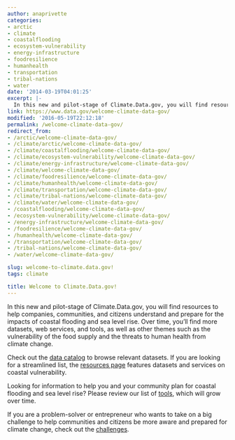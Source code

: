 ```yaml
---
author: anaprivette
categories:
- arctic
- climate
- coastalflooding
- ecosystem-vulnerability
- energy-infrastructure
- foodresilience
- humanhealth
- transportation
- tribal-nations
- water
date: '2014-03-19T04:01:25'
excerpt: |-
  In this new and pilot-stage of Climate.Data.gov, you will find resources to help companies, communities, and citizens understand and prepare for the impacts of coastal flooding and sea level rise. Over time, you’ll find more datasets, web services, and tools,…
link: https://www.data.gov/welcome-climate-data-gov/
modified: '2016-05-19T22:12:18'
permalink: /welcome-climate-data-gov/
redirect_from:
- /arctic/welcome-climate-data-gov/
- /climate/arctic/welcome-climate-data-gov/
- /climate/coastalflooding/welcome-climate-data-gov/
- /climate/ecosystem-vulnerability/welcome-climate-data-gov/
- /climate/energy-infrastructure/welcome-climate-data-gov/
- /climate/welcome-climate-data-gov/
- /climate/foodresilience/welcome-climate-data-gov/
- /climate/humanhealth/welcome-climate-data-gov/
- /climate/transportation/welcome-climate-data-gov/
- /climate/tribal-nations/welcome-climate-data-gov/
- /climate/water/welcome-climate-data-gov/
- /coastalflooding/welcome-climate-data-gov/
- /ecosystem-vulnerability/welcome-climate-data-gov/
- /energy-infrastructure/welcome-climate-data-gov/
- /foodresilience/welcome-climate-data-gov/
- /humanhealth/welcome-climate-data-gov/
- /transportation/welcome-climate-data-gov/
- /tribal-nations/welcome-climate-data-gov/
- /water/welcome-climate-data-gov/

slug: welcome-to-climate.data.gov!
tags: climate

title: Welcome to Climate.Data.gov!
---
```


In this new and pilot-stage of Climate.Data.gov, you will find resources to help companies, communities, and citizens understand and prepare for the impacts of coastal flooding and sea level rise. Over time, you’ll find more datasets, web services, and tools, as well as other themes such as the vulnerability of the food supply and the threats to human health from climate change.

Check out the [data catalog](https://catalog.data.gov/dataset?groups=climate5434&_groups_limit=0) to browse relevant datasets. If you are looking for a streamlined list, the [resources page](../climate-resources.html) features datasets and services on coastal vulnerability.

Looking for information to help you and your community plan for coastal flooding and sea level rise? Please review our list of [tools](../climate-tools.html), which will grow over time.

If you are a problem-solver or entrepreneur who wants to take on a big challenge to help communities and citizens be more aware and prepared for climate change, check out the [challenges](../climate-challenges.html).


